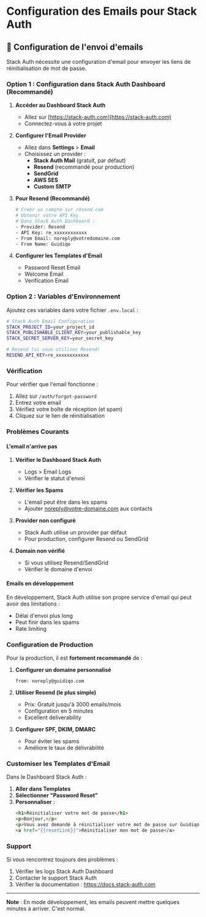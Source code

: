 # Configuration des Emails pour Stack Auth

## 📧 Configuration de l'envoi d'emails

Stack Auth nécessite une configuration d'email pour envoyer les liens de réinitialisation de mot de passe.

### Option 1 : Configuration dans Stack Auth Dashboard (Recommandé)

1. **Accéder au Dashboard Stack Auth**
   - Allez sur [https://stack-auth.com](https://stack-auth.com)
   - Connectez-vous à votre projet

2. **Configurer l'Email Provider**
   - Allez dans **Settings** > **Email**
   - Choisissez un provider :
     - **Stack Auth Mail** (gratuit, par défaut)
     - **Resend** (recommandé pour production)
     - **SendGrid**
     - **AWS SES**
     - **Custom SMTP**

3. **Pour Resend (Recommandé)**
   ```bash
   # Créer un compte sur resend.com
   # Obtenir votre API Key
   # Dans Stack Auth Dashboard :
   - Provider: Resend
   - API Key: re_xxxxxxxxxxxx
   - From Email: noreply@votredomaine.com
   - From Name: Guidiqo
   ```

4. **Configurer les Templates d'Email**
   - Password Reset Email
   - Welcome Email
   - Verification Email

### Option 2 : Variables d'Environnement

Ajoutez ces variables dans votre fichier `.env.local` :

```bash
# Stack Auth Email Configuration
STACK_PROJECT_ID=your_project_id
STACK_PUBLISHABLE_CLIENT_KEY=your_publishable_key
STACK_SECRET_SERVER_KEY=your_secret_key

# Resend (si vous utilisez Resend)
RESEND_API_KEY=re_xxxxxxxxxxxx
```

### Vérification

Pour vérifier que l'email fonctionne :

1. Allez sur `/auth/forgot-password`
2. Entrez votre email
3. Vérifiez votre boîte de réception (et spam)
4. Cliquez sur le lien de réinitialisation

### Problèmes Courants

#### L'email n'arrive pas

1. **Vérifier le Dashboard Stack Auth**
   - Logs > Email Logs
   - Vérifier le statut d'envoi

2. **Vérifier les Spams**
   - L'email peut être dans les spams
   - Ajouter noreply@votre-domaine.com aux contacts

3. **Provider non configuré**
   - Stack Auth utilise un provider par défaut
   - Pour production, configurer Resend ou SendGrid

4. **Domain non vérifié**
   - Si vous utilisez Resend/SendGrid
   - Vérifier le domaine d'envoi

#### Emails en développement

En développement, Stack Auth utilise son propre service d'email qui peut avoir des limitations :
- Délai d'envoi plus long
- Peut finir dans les spams
- Rate limiting

### Configuration de Production

Pour la production, il est **fortement recommandé** de :

1. **Configurer un domaine personnalisé**
   ```
   from: noreply@guidiqo.com
   ```

2. **Utiliser Resend (le plus simple)**
   - Prix: Gratuit jusqu'à 3000 emails/mois
   - Configuration en 5 minutes
   - Excellent deliverability

3. **Configurer SPF, DKIM, DMARC**
   - Pour éviter les spams
   - Améliore le taux de délivrabilité

### Customiser les Templates d'Email

Dans le Dashboard Stack Auth :

1. **Aller dans Templates**
2. **Sélectionner "Password Reset"**
3. **Personnaliser** :
   ```html
   <h1>Réinitialiser votre mot de passe</h1>
   <p>Bonjour,</p>
   <p>Vous avez demandé à réinitialiser votre mot de passe sur Guidiqo.</p>
   <a href="{{resetLink}}">Réinitialiser mon mot de passe</a>
   ```

### Support

Si vous rencontrez toujours des problèmes :
1. Vérifier les logs Stack Auth Dashboard
2. Contacter le support Stack Auth
3. Vérifier la documentation : https://docs.stack-auth.com

---

**Note** : En mode développement, les emails peuvent mettre quelques minutes à arriver. C'est normal.

